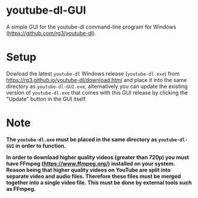 # youtube-dl-GUI
A simple GUI for the youtube-dl command-line program for Windows (https://github.com/rg3/youtube-dl).

# Setup
Dowload the latest `youtube-dl` Windows release (`youtube-dl.exe`) from https://rg3.github.io/youtube-dl/download.html and place it into the same directory as `youtube-dl-GUI.exe`, alternatively you can update the existing version of `youtube-dl.exe` that comes with this GUI release by clicking the "Update" button in the GUI itself.

# Note
**The `youtube-dl.exe` must be placed in the same directory as `youtube-dl-GUI` in order to function.**

**In order to download higher quality videos (greater than 720p) you must have FFmpeg (https://www.ffmpeg.org/) installed on your system. Reason being that higher quality videos on YouTube are split into separate video and audio files. Therefore these files must be merged together into a single video file. This must be done by external tools such as FFmpeg.**
